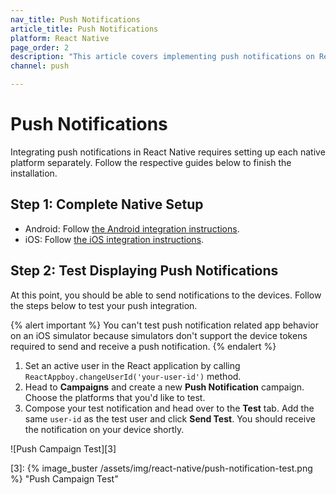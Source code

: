 ```yaml
---
nav_title: Push Notifications
article_title: Push Notifications
platform: React Native
page_order: 2
description: "This article covers implementing push notifications on React Native."
channel: push

---
```


# Push Notifications

Integrating push notifications in React Native requires setting up each native platform separately. Follow the respective guides below to finish the installation.

## Step 1: Complete Native Setup

- Android: Follow [the Android integration instructions][1].
- iOS: Follow [the iOS integration instructions][2].

## Step 2: Test Displaying Push Notifications

At this point, you should be able to send notifications to the devices. Follow the steps below to test your push integration.

{% alert important %}
You can't test push notification related app behavior on an iOS simulator because simulators don't support the device tokens required to send and receive a push notification.
{% endalert %}

1. Set an active user in the React application by calling `ReactAppboy.changeUserId('your-user-id')` method.
2. Head to **Campaigns** and create a new **Push Notification** campaign. Choose the platforms that you'd like to test.
3. Compose your test notification and head over to the **Test** tab. Add the same `user-id` as the test user and click **Send Test**. You should receive the notification on your device shortly.

![Push Campaign Test][3]

[1]: {{site.baseurl}}/developer_guide/platform_integration_guides/android/push_notifications/integration/standard_integration/
[2]: {{site.baseurl}}/developer_guide/platform_integration_guides/ios/push_notifications/integration/
[3]: {% image_buster /assets/img/react-native/push-notification-test.png %} "Push Campaign Test"

